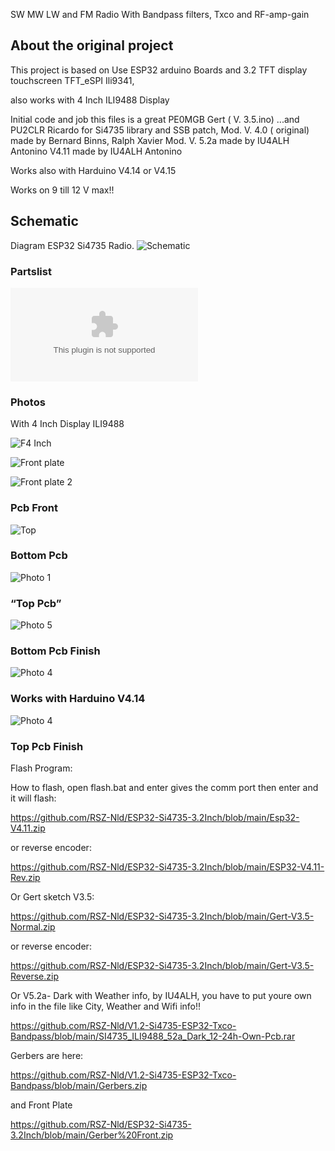 SW MW LW and FM Radio  With Bandpass filters, Txco and RF-amp-gain
## About the original project
This project is based on 
Use ESP32 arduino Boards and 3.2 TFT display touchscreen TFT_eSPI Ili9341, 

also works with 4 Inch ILI9488 Display

Initial code and job this files is a great PE0MGB Gert ( V. 3.5.ino) ...and PU2CLR Ricardo for Si4735 library and SSB patch,
Mod. V. 4.0 ( original) made by Bernard Binns, Ralph Xavier
Mod. V. 5.2a made by  IU4ALH Antonino
V4.11 made by  IU4ALH Antonino

Works also with Harduino V4.14 or V4.15





Works on 9 till 12 V max!! 
## Schematic
Diagram ESP32 Si4735 Radio.
![Schematic]( https://github.com/RSZ-Nld/V1.2-Si4735-ESP32-Txco-Bandpass/blob/main/Diagram-V1.2.JPG)
### Partslist
![Partslist]( https://github.com/RSZ-Nld/V1.2-Si4735-ESP32-Txco-Bandpass/blob/main/Parts-ESP32%20Dev%20Si4735-Bandpass-Txco-Radio.doc )
### Photos
With 4 Inch Display ILI9488

![F4 Inch](https://github.com/RSZ-Nld/V1.2-Si4735-ESP32-Txco-Bandpass/blob/main/20230328.jpg )

![Front plate]( https://github.com/RSZ-Nld/ESP32-Si4735-3.2Inch/blob/main/20230224_154817.jpg )

![Front plate 2]( https://github.com/RSZ-Nld/ESP32-Si4735-3.2Inch/blob/main/20230224_164112.jpg ) 
### Pcb Front
![Top]( https://github.com/RSZ-Nld/Si4735-ESP32-Txco-Bandpass/blob/main/Front-Pcb-V1.2.JPG)
### Bottom Pcb
![Photo 1]( https://github.com/RSZ-Nld/Si4735-ESP32-Txco-Bandpass/blob/main/Back-Pcb-V1.2.JPG)
### “Top Pcb”
![Photo 5]( https://github.com/RSZ-Nld/V1.2-Si4735-ESP32-Txco-Bandpass/blob/main/20230320_145328.jpg)
### Bottom Pcb Finish
![Photo 4]( https://github.com/RSZ-Nld/Si4735-ESP32-Txco-Bandpass/blob/main/Back-pcb.jpg)
### Works with Harduino V4.14 
![Photo 4]( https://github.com/RSZ-Nld/ESP32-Si4735-3.2Inch/blob/main/Harduino-4.14-beta.jpg)
### Top Pcb Finish



Flash Program:

How to flash, open flash.bat and enter gives the comm port then enter and it will flash:

https://github.com/RSZ-Nld/ESP32-Si4735-3.2Inch/blob/main/Esp32-V4.11.zip

or reverse encoder:

https://github.com/RSZ-Nld/ESP32-Si4735-3.2Inch/blob/main/ESP32-V4.11-Rev.zip

Or Gert sketch V3.5:

https://github.com/RSZ-Nld/ESP32-Si4735-3.2Inch/blob/main/Gert-V3.5-Normal.zip

or reverse encoder:

https://github.com/RSZ-Nld/ESP32-Si4735-3.2Inch/blob/main/Gert-V3.5-Reverse.zip

Or  V5.2a- Dark with Weather info, by IU4ALH, you have to put youre own info in the file like City, Weather and Wifi info!!

https://github.com/RSZ-Nld/V1.2-Si4735-ESP32-Txco-Bandpass/blob/main/SI4735_ILI9488_52a_Dark_12-24h-Own-Pcb.rar



Gerbers are here:

https://github.com/RSZ-Nld/V1.2-Si4735-ESP32-Txco-Bandpass/blob/main/Gerbers.zip

and Front Plate

https://github.com/RSZ-Nld/ESP32-Si4735-3.2Inch/blob/main/Gerber%20Front.zip




